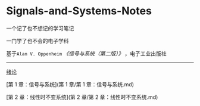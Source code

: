 # Signals-and-Systems-Notes

一个记了也不想记的学习笔记

一门学了也不会的电子学科

基于`Alan V. Oppenheim` _《信号与系统（第二版）》_ ，电子工业出版社

---

[绪论](绪论/绪论.md)

[第 1 章：信号与系统](第 1 章/第 1 章：信号与系统.md)

[第 2 章：线性时不变系统](第 2 章/第 2 章：线性时不变系统.md)
